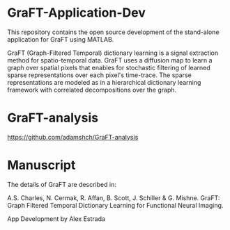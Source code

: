 # GraFT-Application-Dev

This repository contains the open source development of the stand-alone application for GraFT using MATLAB.

GraFT (Graph-Filtered Temporal) dictionary learning is a signal extraction method for spatio-temporal data. GraFT uses a diffusion map to learn a graph over spatial pixels that enables for stochastic filtering of learned sparse representations over each pixel's time-trace. The sparse representations are modeled as in a hierarchical dictionary learning framework with correlated decompositions over the graph.

# GraFT-analysis

https://github.com/adamshch/GraFT-analysis


# Manuscript

The details of GraFT are described in:

A.S. Charles, N. Cermak, R. Affan, B. Scott, J. Schiller & G. Mishne. GraFT: Graph Filtered Temporal Dictionary Learning for Functional Neural Imaging.

App Development by Alex Estrada
